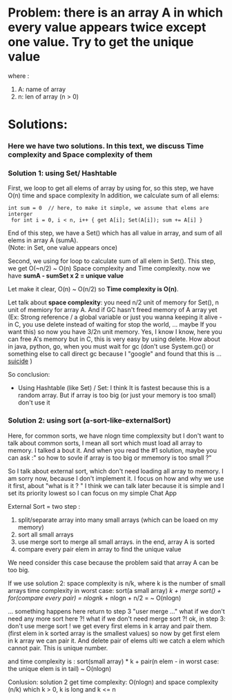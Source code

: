 # Problem: there is an array A in which every value appears twice except one value. Try to get the unique value
where :
  1. A: name of array
  2. n: len of array (n > 0)

# Solutions:
### Here we have two solutions. In this text, we discuss Time complexity and Space complexity of them

### Solution 1: using Set/ Hashtable

First, we loop to get all elems of array by using for, so this step, we have O(n) time and space complexity
In addition, we calculate sum of all elems:

` int sum = 0  // here, to make it simple, we assume that elems are interger `  
` for int i = 0, i < n, i++ { get A[i]; Set(A[i]); sum += A[i] }`

End of this step, we have a Set() which has all value in array, and sum of all elems in array A (sumA).  
(Note: in Set, one value appears once)

Second, we using for loop to calculate sum of all elem in Set(). This step, we get O(~n/2) ~ O(n) Space complexity and Time complexity.
now we have **sumA - sumSet x 2 = unique value**

Let make it clear, O(n) ~ O(n/2) so **Time complexity is O(n)**. 

Let talk about **space complexity**: you need n/2 unit of memory for Set(), n unit of memiory for array A.
And if GC hasn't freed memory of A array yet (Ex: Strong reference / a global variable or just you wanna keeping it alive - 
in C, you use delete instead of waiting for stop the world, ... maybe If you want this) 
so now you have 3/2n unit memory.
Yes, I know I know, here you can free A's memory but in C, this is very easy by using delete. How about in java, python, go, when you
must wait for gc (don't use System.gc() or something else to call direct gc because I "google" and found that this is ... [suicide](https://stackoverflow.com/questions/2414105/why-is-it-bad-practice-to-call-system-gc) )

So conclusion: 
  * Using Hashtable (like Set) / Set: I think It is fastest because this is a random array. 
  But if array is too big (or just your memory is too small) don't use it

### Solution 2: using sort (a-sort-like-externalSort)
Here, for common sorts, we have nlogn time complexsity
but I don't want to talk about common sorts, I mean all sort which must load all array to memory.
I talked a bout it. And when you read the #1 solution, maybe you can ask :" so how to sovle if array is too big or mmemory is too small ?"

So I talk about external sort, which don't need loading all array to memory.
I am sorry now, because I don't implement it. I focus on how and why we use it first, about "what is it ? " I think we can talk
later because it is simple and I set its priority lowest so I can focus on my simple Chat App


External Sort = two step : 
  1. split/separate array into many small arrays (which can be loaed on my memory)
  2. sort all small arrays
  3. use merge sort to merge all small arrays. in the end, array A is sorted
  4. compare every pair elem in array to find the unique value

We need consider this case because the problem said that array A can be too big.

If we use solution 2: 
space complexity is n/k, where k is the number of small arrays
time complexity in worst case: sort(a small array) *k + merge sort() + for(compare every pair) = nlogn*k + nlogn + n/2
= ~ O(nlogn)

... something happens here
return to step 3 "user merge ..."
what if we don't need any more sort here ?! what if we don't need merge sort ?! 
ok, in step 3: don't use merge sort ! we get every first elems in k array and pair them. (first elem in k sorted array is the smallest values)
so now by get first elem in k array we can pair it. And delete pair of elems ulti we catch a elem which cannot pair. This is unique number.

and time complexity is : sort(small array) * k + pair(n elem - in worst case: the unique elem is in tail) ~ O(nlogn)

Conlusion: solution 2 get time complexity: O(nlogn) and space complexity (n/k) which k > 0, k is long and k <= n

